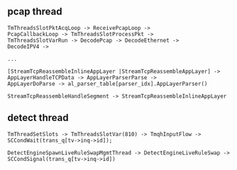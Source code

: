 ## pcap thread
    TmThreadsSlotPktAcqLoop -> ReceivePcapLoop ->
    PcapCallbackLoop -> TmThreadsSlotProcessPkt ->
    TmThreadsSlotVarRun -> DecodePcap -> DecodeEthernet ->
    DecodeIPV4 ->

    ...

    [StreamTcpReassembleInlineAppLayer |StreamTcpReassembleAppLayer] -> AppLayerHandleTCPData -> AppLayerParserParse ->
    AppLayerDoParse -> al_parser_table[parser_idx].AppLayerParser()

    StreamTcpReassembleHandleSegment -> StreamTcpReassembleInlineAppLayer


## detect thread

    TmThreadSetSlots -> TmThreadsSlotVar(810) -> TmqhInputFlow -> SCCondWait(trans_q[tv->inq->id]);

    DetectEngineSpawnLiveRuleSwapMgmtThread -> DetectEngineLiveRuleSwap -> SCCondSignal(trans_q[tv->inq->id])

